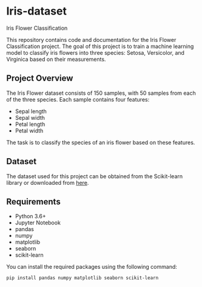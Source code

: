 # Iris-dataset

 Iris Flower Classification

This repository contains code and documentation for the Iris Flower Classification project. The goal of this project is to train a machine learning model to classify iris flowers into three species: Setosa, Versicolor, and Virginica based on their measurements.

## Project Overview

The Iris Flower dataset consists of 150 samples, with 50 samples from each of the three species. Each sample contains four features:
- Sepal length
- Sepal width
- Petal length
- Petal width

The task is to classify the species of an iris flower based on these features.

## Dataset

The dataset used for this project can be obtained from the Scikit-learn library or downloaded from [here](link_to_dataset).

## Requirements

- Python 3.6+
- Jupyter Notebook
- pandas
- numpy
- matplotlib
- seaborn
- scikit-learn

You can install the required packages using the following command:
```bash
pip install pandas numpy matplotlib seaborn scikit-learn
